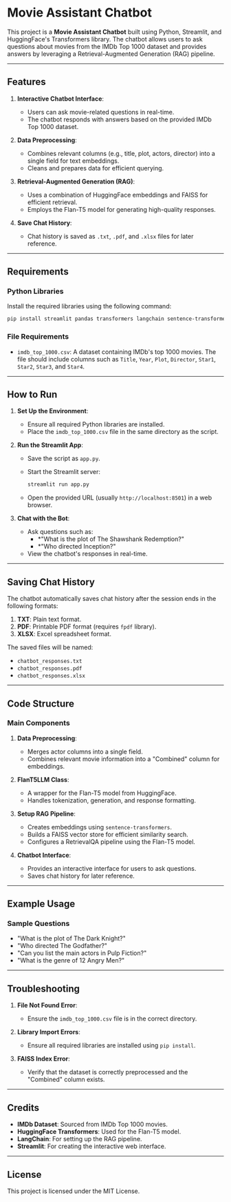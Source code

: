 # Movie Assistant Chatbot

This project is a **Movie Assistant Chatbot** built using Python, Streamlit, and HuggingFace's Transformers library. The chatbot allows users to ask questions about movies from the IMDb Top 1000 dataset and provides answers by leveraging a Retrieval-Augmented Generation (RAG) pipeline.

---

## Features

1. **Interactive Chatbot Interface**:
   - Users can ask movie-related questions in real-time.
   - The chatbot responds with answers based on the provided IMDb Top 1000 dataset.

2. **Data Preprocessing**:
   - Combines relevant columns (e.g., title, plot, actors, director) into a single field for text embeddings.
   - Cleans and prepares data for efficient querying.

3. **Retrieval-Augmented Generation (RAG)**:
   - Uses a combination of HuggingFace embeddings and FAISS for efficient retrieval.
   - Employs the Flan-T5 model for generating high-quality responses.

4. **Save Chat History**:
   - Chat history is saved as `.txt`, `.pdf`, and `.xlsx` files for later reference.

---

## Requirements

### Python Libraries

Install the required libraries using the following command:

```bash
pip install streamlit pandas transformers langchain sentence-transformers fpdf
```

### File Requirements

- `imdb_top_1000.csv`: A dataset containing IMDb's top 1000 movies. The file should include columns such as `Title`, `Year`, `Plot`, `Director`, `Star1`, `Star2`, `Star3`, and `Star4`.

---

## How to Run

1. **Set Up the Environment**:
   - Ensure all required Python libraries are installed.
   - Place the `imdb_top_1000.csv` file in the same directory as the script.

2. **Run the Streamlit App**:
   - Save the script as `app.py`.
   - Start the Streamlit server:

     ```bash
     streamlit run app.py
     ```

   - Open the provided URL (usually `http://localhost:8501`) in a web browser.

3. **Chat with the Bot**:
   - Ask questions such as:
     - *"What is the plot of The Shawshank Redemption?"
     - *"Who directed Inception?"
   - View the chatbot's responses in real-time.

---

## Saving Chat History

The chatbot automatically saves chat history after the session ends in the following formats:

1. **TXT**: Plain text format.
2. **PDF**: Printable PDF format (requires `fpdf` library).
3. **XLSX**: Excel spreadsheet format.

The saved files will be named:

- `chatbot_responses.txt`
- `chatbot_responses.pdf`
- `chatbot_responses.xlsx`

---

## Code Structure

### Main Components

1. **Data Preprocessing**:
   - Merges actor columns into a single field.
   - Combines relevant movie information into a "Combined" column for embeddings.

2. **FlanT5LLM Class**:
   - A wrapper for the Flan-T5 model from HuggingFace.
   - Handles tokenization, generation, and response formatting.

3. **Setup RAG Pipeline**:
   - Creates embeddings using `sentence-transformers`.
   - Builds a FAISS vector store for efficient similarity search.
   - Configures a RetrievalQA pipeline using the Flan-T5 model.

4. **Chatbot Interface**:
   - Provides an interactive interface for users to ask questions.
   - Saves chat history for later reference.

---

## Example Usage

### Sample Questions

- "What is the plot of The Dark Knight?"
- "Who directed The Godfather?"
- "Can you list the main actors in Pulp Fiction?"
- "What is the genre of 12 Angry Men?"

---

## Troubleshooting

1. **File Not Found Error**:
   - Ensure the `imdb_top_1000.csv` file is in the correct directory.

2. **Library Import Errors**:
   - Ensure all required libraries are installed using `pip install`.

3. **FAISS Index Error**:
   - Verify that the dataset is correctly preprocessed and the "Combined" column exists.

---

## Credits

- **IMDb Dataset**: Sourced from IMDb Top 1000 movies.
- **HuggingFace Transformers**: Used for the Flan-T5 model.
- **LangChain**: For setting up the RAG pipeline.
- **Streamlit**: For creating the interactive web interface.

---

## License

This project is licensed under the MIT License.
